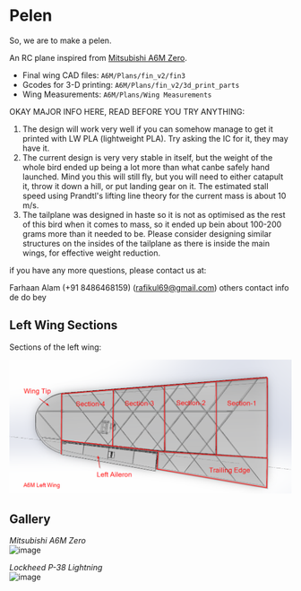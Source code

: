 # Pelen
So, we are to make a pelen.

An RC plane inspired from [Mitsubishi A6M Zero](https://en.wikipedia.org/wiki/Mitsubishi_A6M_Zero).

- Final wing CAD files: `A6M/Plans/fin_v2/fin3`
- Gcodes for 3-D printing: `A6M/Plans/fin_v2/3d_print_parts`
- Wing Measurements: `A6M/Plans/Wing Measurements`


OKAY MAJOR INFO HERE, READ BEFORE YOU TRY ANYTHING:

1. The design will work very well if you can somehow manage to get it printed with LW PLA (lightweight PLA). Try asking the IC for it, they may have it.
2. The current design is very very stable in itself, but the weight of the whole bird ended up being a lot more than what canbe safely hand launched. Mind you this will still fly, but you will need to either catapult it, throw it down a hill, or put landing gear on it. The estimated stall speed using Prandtl's lifting line theory for the current mass is about 10 m/s.
3. The tailplane was designed in haste so it is not as optimised as the rest of this bird when it comes to mass, so it ended up bein about 100-200 grams more than it needed to be. Please consider designing similar structures on the insides of the tailplane as there is inside the main wings, for effective weight reduction.

if you have any more questions, please contact us at:

Farhaan Alam (+91 8486468159) (rafikul69@gmail.com)
others contact info de do bey


## Left Wing Sections
Sections of the left wing:

![alt text](https://github.com/Nesasio/pelen/blob/main/A6M/Plans/fin_v2/fin3/A6M%20Left%20Wing%20Sections.png)

## Gallery
*Mitsubishi A6M Zero*   
![image](https://github.com/Nesasio/pelen/assets/110229836/74d7b1af-e2c6-454d-8387-7c680a79046c)

*Lockheed P-38 Lightning*   
![image](https://github.com/Nesasio/pelen/assets/110229836/3f997a87-c22e-494a-805d-4fdd997e0c54)
